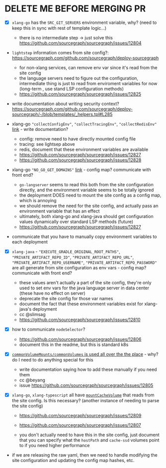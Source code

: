 # DELETE ME BEFORE MERGING PR

- [x] `xlang-go` has the `SRC_GIT_SERVERS` environment variable, why? (need to keep this in sync with rest of template logic...)

  - there is no intermediate step -> just solve this https://github.com/sourcegraph/sourcegraph/issues/12804

* `lightstep` information comes from site config?: https://sourcegraph.com/github.com/sourcegraph/deploy-sourcegraph

  - for non-xlang services, can remove env var since it's read from the site config
  - the language servers need to figure out the configuration, intermediate thing is just to read from enviroment variables for now (long-term , use stand LSP configuration methods)
  - https://github.com/sourcegraph/sourcegraph/issues/12825

* write documentation about writing security context? https://sourcegraph.com/github.com/sourcegraph/deploy-sourcegraph/-/blob/templates/_helpers.tpl#L285

* xlang-go `"collectConfigEnv"`, `"collectTracingEnv"`, `"collectRedisEnv"` [link](https://sourcegraph.com/github.com/sourcegraph/deploy-sourcegraph/-/blob/templates/xlang/go/xlang-go.Deployment.yaml#L6-8) - write documentation?

  - config: remove need to have directly mounted config file
  - tracing: see lightsep above
  - redis, document that these environment variables are available
  - https://github.com/sourcegraph/sourcegraph/issues/12827
  - https://github.com/sourcegraph/sourcegraph/issues/12828

* xlang-go `"NO_GO_GET_DOMAINS"` [link](https://sourcegraph.com/github.com/sourcegraph/deploy-sourcegraph/-/blob/templates/xlang/go/xlang-go.Deployment.yaml#L9) - config map? communicate with front end?

  - `go-langserver` seems to read this both from the site configuration directly, and the environment variable seems to be totally ignored
  - the deployment DOES need to mount the site config as a config map, which is annoying
  - we should remove the need for the site config, and actually pass an environment variable that has an effect
  - ultimately, both xlang-go and xlang-java should get configuration values dynamically over standard LSP methods (future)
  - https://github.com/sourcegraph/sourcegraph/issues/12827

* communicate that you have to manually copy environment variables to each deployment

* [x] `xlang-java` - `"EXECUTE_GRADLE_ORIGINAL_ROOT_PATHS"`, `"PRIVATE_ARTIFACT_REPO_ID"`, `"PRIVATE_ARTIFACT_REPO_URL"`, `"PRIVATE_ARTIFACT_REPO_USERNAME"`, `"PRIVATE_ARTIFACT_REPO_PASSWORD"` are all generate from site configuration as env vars - config map? communicate with front end?

  - these values aren't actually a part of the site config, they're only used to set env vars
    for the java language server in data center (these have no effect on server)
  - deprecate the site config for those var names
  - document the fact that these environment variables exist for xlang-java's deployment
  - cc @slimsag
  - https://github.com/sourcegraph/sourcegraph/issues/12810

* [x] how to communicate `nodeSelector`?

  - https://github.com/sourcegraph/sourcegraph/issues/12806
  - document this in the readme, but this is standard k8s

- [x] [`commonVolumeMounts/commonVolumes` is used all over the the place](https://sourcegraph.com/search?q=repo:%5Egithub%5C.com/sourcegraph/deploy-sourcegraph%24+commonVolumeMounts%7CcommonVolume) - why? do I need to do anything special for this

  - write documentation saying how to add these manually if you need them
  - cc @beyang
  - issue https://github.com/sourcegraph/sourcegraph/issues/12805

- [x] `xlang-go`, `xlang-typescript` all have [`mountCacheVolume`](https://sourcegraph.com/search?q=repo:%5Egithub%5C.com/sourcegraph/deploy-sourcegraph%24+mountCacheVolume) that reads from the site config. Is this necessary? (another instance of needing to parse the site config)

  - https://github.com/sourcegraph/sourcegraph/issues/12809
  - https://github.com/sourcegraph/sourcegraph/issues/12807

  - you don't actually need to have this in the site config, just document that you can specify what the `hostPath` and `cache-ssd` volumes point to if you need higher performance

* if we are releasing the raw yaml, then we need to handle modifying the site configuration and updating the config map hashes, etc.
